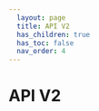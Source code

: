 ```yaml
---
  layout: page
  title: API V2
  has_children: true
  has_toc: false
  nav_order: 4
---
```


# API V2
